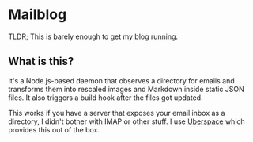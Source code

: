 # Mailblog

TLDR; This is barely enough to get my blog running. 

## What is this?

It's a Node.js-based daemon that observes a directory for emails and transforms them into rescaled images and Markdown inside static JSON files. It also triggers a build hook after the files got updated.

This works if you have a server that exposes your email inbox as a directory, I didn't bother with IMAP or other stuff. I use [Uberspace](https://uberspace.de/en/) which provides this out of the box.
